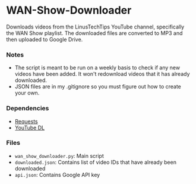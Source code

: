 # WAN-Show-Downloader
Downloads videos from the LinusTechTips YouTube channel, specifically the WAN Show playlist. The downloaded files are converted to MP3 and then uploaded to
Google Drive.

### Notes
   - The script is meant to be run on a weekly basis to check if any new videos
    have been added. It won't redownload videos that it has already downloaded.
   - JSON files are in my .gitignore so you must figure out how to create your own.

### Dependencies
   - [Requests](http://docs.python-requests.org/)
   - [YouTube DL](https://github.com/rg3/youtube-dl/)

### Files
   - `wan_show_downloader.py`: Main script
   - `downloaded.json`: Contains list of video IDs that have already been downloaded
   - `api.json`: Contains Google API key